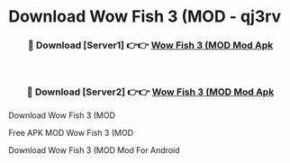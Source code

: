 # Download Wow Fish 3 (MOD - qj3rv



<div align="center">
<h3>🔴 Download [Server1] 👉👉 <a href="https://momento.my/?title=Wow_Fish_3_(MOD">Wow Fish 3 (MOD Mod Apk</a></h3><br>

<h3>🔴 Download [Server2] 👉👉 <a href="https://momento.my/?title=Wow_Fish_3_(MOD">Wow Fish 3 (MOD Mod Apk</a></h3>
</div>



Download Wow Fish 3 (MOD 

Free APK MOD Wow Fish 3 (MOD 

Download Wow Fish 3 (MOD Mod For Android
